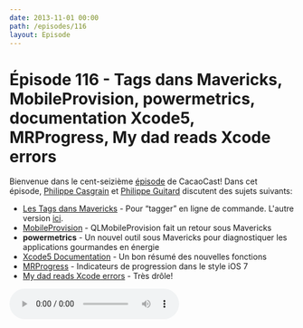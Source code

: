 ```yaml
---
date: 2013-11-01 00:00
path: /episodes/116
layout: Episode
---
```

# Épisode 116 - Tags dans Mavericks, MobileProvision, powermetrics, documentation Xcode5, MRProgress, My dad reads Xcode errors
<p>Bienvenue dans le cent-seizième <a href="https://cacaocast.com/media/cacaocast_116.m4a" title="CacaoCast Episode 116">épisode</a> de CacaoCast! Dans cet épisode, <a href="http://www.twitter.com/philippec" title="Philippe Casgrain sur Twitter">Philippe Casgrain</a> et <a href="http://www.twitter.com/philippeguitard" title="Philippe Guitard sur Twitter">Philippe Guitard</a> discutent des sujets suivants:</p>
<ul><li><a href="https://github.com/schwa/half-moon-tagging" title="Les Tags dans Mavericks">Les Tags dans Mavericks</a> - Pour &ldquo;tagger&rdquo; en ligne de commande. L'autre version <a href="https://github.com/jdberry/tag" title="Autre version">ici</a>.</li>
<li><a href="https://github.com/chockenberry/Provisioning" title="MobileProvision">MobileProvision</a> - QLMobileProvision fait un retour sous Mavericks</li>
<li><strong>powermetrics</strong> - Un nouvel outil sous Mavericks pour diagnostiquer les applications gourmandes en énergie</li>
<li><a href="http://confusatory.org/post/63488534619/documentation-in-xcode-5" title="Xcode5 Documentation">Xcode5 Documentation</a> - Un bon résumé des nouvelles fonctions</li>
<li><a href="https://github.com/mrackwitz/MRProgress" title="MRProgress">MRProgress</a> - Indicateurs de progression dans le style iOS 7</li>
<li><a href="http://errorchucking.tumblr.com" title="My dad reads Xcode errors">My dad reads Xcode errors</a> - Très drôle!</li>
</ul>
<p><audio controls><source src="https://cacaocast.com/media/cacaocast_116.m4a" type="audio/mpeg"><source src="https://cacaocast.com/media/cacaocast_116.m4a" type="audio/mp4">Votre navigateur ne supporte pas l'élément audio / Your browser does not support the audio element.</audio></p>

